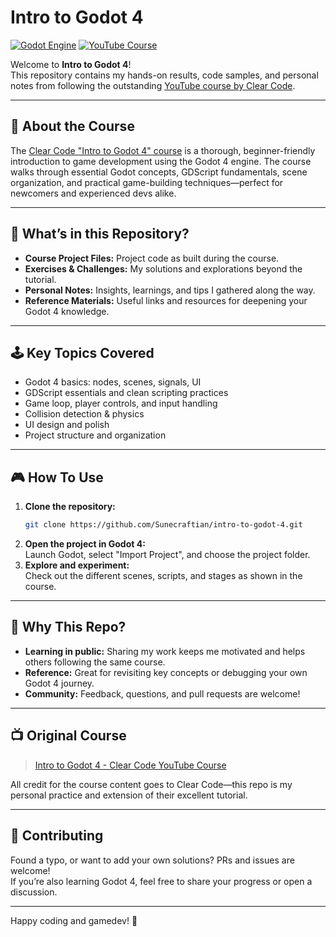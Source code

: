 # Intro to Godot 4

[![Godot Engine](https://img.shields.io/badge/Godot-4.5-blue?logo=godot-engine&logoColor=white)](https://godotengine.org/)
[![YouTube Course](https://img.shields.io/badge/Clear%20Code%20Course-Watch%20Now-red?logo=youtube)](https://youtu.be/nAh_Kx5Zh5Q?si=-Azc20t7uEROJCX2)

Welcome to **Intro to Godot 4**!  
This repository contains my hands-on results, code samples, and personal notes from following the outstanding [YouTube course by Clear Code](https://youtu.be/nAh_Kx5Zh5Q?si=-Azc20t7uEROJCX2).

---

## 🚀 About the Course

The [Clear Code "Intro to Godot 4" course](https://youtu.be/nAh_Kx5Zh5Q?si=-Azc20t7uEROJCX2) is a thorough, beginner-friendly introduction to game development using the Godot 4 engine. The course walks through essential Godot concepts, GDScript fundamentals, scene organization, and practical game-building techniques—perfect for newcomers and experienced devs alike.

---

## 📂 What’s in this Repository?

- **Course Project Files:** Project code as built during the course.
- **Exercises & Challenges:** My solutions and explorations beyond the tutorial.
- **Personal Notes:** Insights, learnings, and tips I gathered along the way.
- **Reference Materials:** Useful links and resources for deepening your Godot 4 knowledge.

---

## 🕹️ Key Topics Covered

- Godot 4 basics: nodes, scenes, signals, UI
- GDScript essentials and clean scripting practices
- Game loop, player controls, and input handling
- Collision detection & physics
- UI design and polish
- Project structure and organization

---

## 🎮 How To Use

1. **Clone the repository:**
   ```bash
   git clone https://github.com/Sunecraftian/intro-to-godot-4.git
   ```
2. **Open the project in Godot 4:**  
   Launch Godot, select "Import Project", and choose the project folder.
3. **Explore and experiment:**  
   Check out the different scenes, scripts, and stages as shown in the course.

---

## 🌟 Why This Repo?

- **Learning in public:** Sharing my work keeps me motivated and helps others following the same course.
- **Reference:** Great for revisiting key concepts or debugging your own Godot 4 journey.
- **Community:** Feedback, questions, and pull requests are welcome!

---

## 📺 Original Course

> [Intro to Godot 4 - Clear Code YouTube Course](https://youtu.be/nAh_Kx5Zh5Q?si=-Azc20t7uEROJCX2)

All credit for the course content goes to Clear Code—this repo is my personal practice and extension of their excellent tutorial.

---

## 🤝 Contributing

Found a typo, or want to add your own solutions? PRs and issues are welcome!  
If you’re also learning Godot 4, feel free to share your progress or open a discussion.

---


Happy coding and gamedev! 🚀
